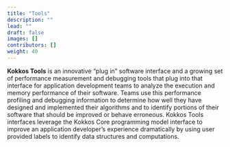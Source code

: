 ```yaml
---
title: "Tools"
description: ""
lead: ""
draft: false
images: []
contributors: []
weight: 40
---
```


**Kokkos Tools** is an innovative “plug in” software interface and a growing set of performance measurement and debugging tools that plug into that interface for application development teams to analyze the execution and memory performance of their software. Teams use this performance profiling and debugging information to determine how well they have designed and implemented their algorithms and to identify portions of their software that should be improved or behave erroneous. Kokkos Tools interfaces  leverage the Kokkos Core programming model interface to improve an application developer’s experience dramatically by using user provided labels to identify data structures and computations.
